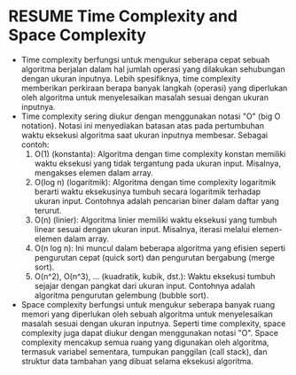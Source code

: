 # RESUME Time Complexity and Space Complexity
- Time complexity berfungsi untuk mengukur seberapa cepat sebuah algoritma berjalan dalam hal jumlah operasi yang dilakukan sehubungan dengan ukuran inputnya. Lebih spesifiknya, time complexity memberikan perkiraan berapa banyak langkah (operasi) yang diperlukan oleh algoritma untuk menyelesaikan masalah sesuai dengan ukuran inputnya.
- Time complexity sering diukur dengan menggunakan notasi "O" (big O notation). Notasi ini menyediakan batasan atas pada pertumbuhan waktu eksekusi algoritma saat ukuran inputnya membesar. Sebagai contoh:
  1. O(1) (konstanta): Algoritma dengan time complexity konstan memiliki waktu eksekusi yang tidak tergantung pada ukuran input. Misalnya, mengakses elemen dalam array.
  2. O(log n) (logaritmik): Algoritma dengan time complexity logaritmik berarti waktu eksekusinya tumbuh secara logaritmik terhadap ukuran input. Contohnya adalah pencarian biner dalam daftar yang terurut.
  3. O(n) (linier): Algoritma linier memiliki waktu eksekusi yang tumbuh linear sesuai dengan ukuran input. Misalnya, iterasi melalui elemen-elemen dalam array.
  4. O(n log n): Ini muncul dalam beberapa algoritma yang efisien seperti pengurutan cepat (quick sort) dan pengurutan bergabung (merge sort).
  5. O(n^2), O(n^3), ... (kuadratik, kubik, dst.): Waktu eksekusi tumbuh sejajar dengan pangkat dari ukuran input. Contohnya adalah algoritma pengurutan gelembung (bubble sort).
- Space complexity berfungsi untuk mengukur seberapa banyak ruang memori yang diperlukan oleh sebuah algoritma untuk menyelesaikan masalah sesuai dengan ukuran inputnya. Seperti time complexity, space complexity juga dapat diukur dengan menggunakan notasi "O". Space complexity mencakup semua ruang yang digunakan oleh algoritma, termasuk variabel sementara, tumpukan panggilan (call stack), dan struktur data tambahan yang dibuat selama eksekusi algoritma.
